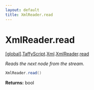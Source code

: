 ```yaml
---
layout: default
title: XmlReader.read
---
```


# XmlReader.read

[\[global\]]({{site.baseurl}}/docs/).[TaffyScript]({{site.baseurl}}/docs/TaffyScript/).[Xml]({{site.baseurl}}/docs/TaffyScript/Xml/).[XmlReader]({{site.baseurl}}/docs/TaffyScript/Xml/XmlReader/).[read]({{site.baseurl}}/docs/TaffyScript/Xml/XmlReader/read/)

_Reads the next node from the stream._

```cs
XmlReader.read()
```

**Returns:** bool
